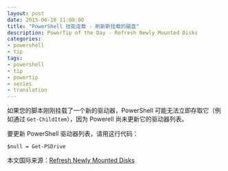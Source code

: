 ```yaml
---
layout: post
date: 2015-06-18 11:00:00
title: "PowerShell 技能连载 - 刷新新挂载的磁盘"
description: PowerTip of the Day - Refresh Newly Mounted Disks
categories:
- powershell
- tip
tags:
- powershell
- tip
- powertip
- series
- translation
---
```

如果您的脚本刚刚挂载了一个新的驱动器，PowerShell 可能无法立即存取它（例如通过 `Get-ChildItem`），因为 Powerell 尚未更新它的驱动器列表。

要更新 PowerShell 驱动器列表，请用这行代码：

    $null = Get-PSDrive

<!--more-->
本文国际来源：[Refresh Newly Mounted Disks](http://community.idera.com/powershell/powertips/b/tips/posts/refresh-newly-mounted-disks)
